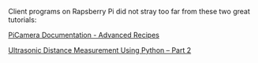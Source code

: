 Client programs on Rapsberry Pi did not stray too far from these two great tutorials: 

[PiCamera Documentation - Advanced Recipes](https://picamera.readthedocs.org/en/release-1.10/recipes2.html)

[Ultrasonic Distance Measurement Using Python – Part 2](http://www.raspberrypi-spy.co.uk/2013/01/ultrasonic-distance-measurement-using-python-part-2/)
